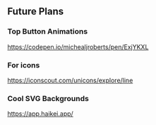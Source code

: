 ## Future Plans
### Top Button Animations
https://codepen.io/michealjroberts/pen/ExjYKXL

### For icons
https://iconscout.com/unicons/explore/line

### Cool SVG Backgrounds
https://app.haikei.app/